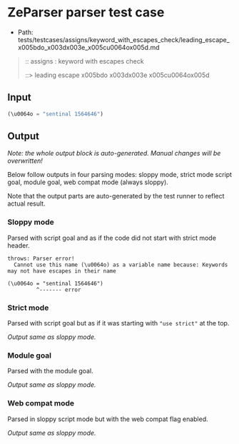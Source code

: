 # ZeParser parser test case

- Path: tests/testcases/assigns/keyword_with_escapes_check/leading_escape_x005bdo_x003dx003e_x005cu0064ox005d.md

> :: assigns : keyword with escapes check
>
> ::> leading escape x005bdo x003dx003e x005cu0064ox005d

## Input

`````js
(\u0064o = "sentinal 1564646")
`````

## Output

_Note: the whole output block is auto-generated. Manual changes will be overwritten!_

Below follow outputs in four parsing modes: sloppy mode, strict mode script goal, module goal, web compat mode (always sloppy).

Note that the output parts are auto-generated by the test runner to reflect actual result.

### Sloppy mode

Parsed with script goal and as if the code did not start with strict mode header.

`````
throws: Parser error!
  Cannot use this name (\u0064o) as a variable name because: Keywords may not have escapes in their name

(\u0064o = "sentinal 1564646")
         ^------- error
`````

### Strict mode

Parsed with script goal but as if it was starting with `"use strict"` at the top.

_Output same as sloppy mode._

### Module goal

Parsed with the module goal.

_Output same as sloppy mode._

### Web compat mode

Parsed in sloppy script mode but with the web compat flag enabled.

_Output same as sloppy mode._
